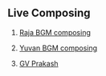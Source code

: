 ## Live Composing

1. [Raja BGM composing](https://www.youtube.com/watch?v=h4xaWeyKkos)

2. [Yuvan BGM composing](https://www.youtube.com/watch?v=AIoAoXTj4k4)

3. [GV Prakash](https://www.youtube.com/watch?v=b_QwTo0trUE)
